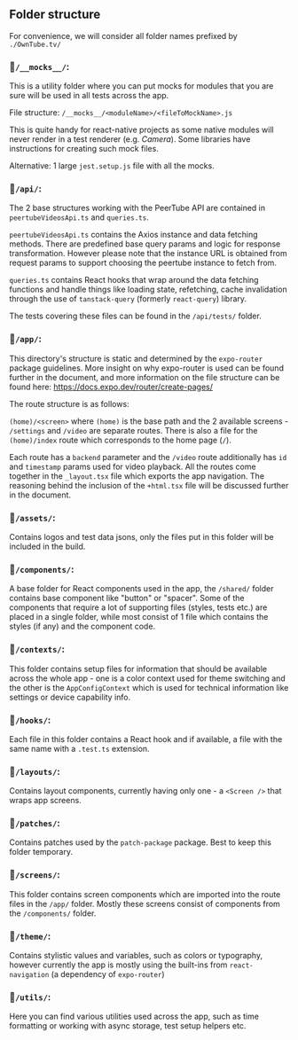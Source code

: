 ## Folder structure 

For convenience, we will consider all folder names prefixed by `./OwnTube.tv/`

### 📁`/__mocks__/`: 

This is a utility folder where you can put mocks for modules that you are sure will be used in all tests across the app.

File structure: `/__mocks__/<moduleName>/<fileToMockName>.js`

This is quite handy for react-native projects as some native modules will never render in a test renderer (e.g. *Camera*).
Some libraries have instructions for creating such mock files.

Alternative: 1 large `jest.setup.js` file with all the mocks.

### 📁`/api/`:

The 2 base structures working with the PeerTube API are contained in `peertubeVideosApi.ts` and `queries.ts`.

`peertubeVideosApi.ts` contains the Axios instance and data fetching methods. There are predefined base query params and logic for response transformation.
However please note that the instance URL is obtained from request params to support choosing the peertube instance to fetch from.

`queries.ts` contains React hooks that wrap around the data fetching functions and handle things like loading state, refetching, cache invalidation through the use of `tanstack-query` (formerly `react-query`) library.

The tests covering these files can be found in the `/api/tests/` folder.

### 📁`/app/`:

This directory's structure is static and determined by the `expo-router` package guidelines.
More insight on why expo-router is used can be found further in the document, and more information on the file structure can be found here: https://docs.expo.dev/router/create-pages/

The route structure is as follows:

`(home)/<screen>` where `(home)` is the base path and the 2 available screens - `/settings` and `/video` are separate routes.
There is also a file for the `(home)/index` route which corresponds to the home page (`/`).

Each route has a `backend` parameter and the `/video` route additionally has `id` and `timestamp` params used for video playback.
All the routes come together in the `_layout.tsx` file which exports the app navigation.
The reasoning behind the inclusion of the `+html.tsx` file will be discussed further in the document.

### 📁`/assets/`:

Contains logos and test data jsons, only the files put in this folder will be included in the build.

### 📁`/components/`:

A base folder for React components used in the app, the `/shared/` folder contains base component like "button" or "spacer".
Some of the components that require a lot of supporting files (styles, tests etc.) are placed in a single folder,
while most consist of 1 file which contains the styles (if any) and the component code.

### 📁`/contexts/`:

This folder contains setup files for information that should be available across the whole app - one is a color context used
for theme switching and the other is the `AppConfigContext` which is used for technical information like settings or
device capability info.

### 📁`/hooks/`:

Each file in this folder contains a React hook and if available, a file with the same name with a `.test.ts` extension.

### 📁`/layouts/`:

Contains layout components, currently having only one - a `<Screen />` that wraps app screens.

### 📁`/patches/`:

Contains patches used by the `patch-package` package. Best to keep this folder temporary.

### 📁`/screens/`:

This folder contains screen components which are imported into the route files in the `/app/` folder. Mostly these screens
consist of components from the `/components/` folder.

### 📁`/theme/`:

Contains stylistic values and variables, such as colors or typography, however currently the app is mostly using the built-ins from `react-navigation` (a dependency of `expo-router`)

### 📁`/utils/`:

Here you can find various utilities used across the app, such as time formatting or working with async storage, test setup helpers etc.
